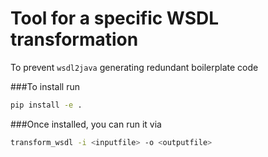 # Tool for a specific WSDL transformation 

To prevent `wsdl2java` generating redundant boilerplate code

###To install run
```bash
pip install -e .
```

###Once installed, you can run it via 
```bash
transform_wsdl -i <inputfile> -o <outputfile>
```